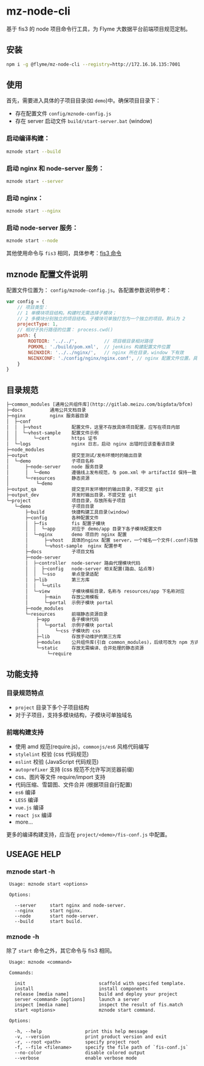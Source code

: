# mz-node-cli

基于 fis3 的 node 项目命令行工具，为 Flyme 大数据平台前端项目规范定制。

## 安装

```bash
npm i -g @flyme/mz-node-cli --registry=http://172.16.16.135:7001
```

## 使用

首先，需要进入具体的子项目目录(如 `demo`)中。确保项目目录下：

- 存在配置文件 `config/mznode-config.js`
- 存在 server 启动文件 `build/start-server.bat` (window)

### 启动编译构建：

```bash
mznode start --build
```

### 启动 nginx 和 node-server 服务：

```bash
mznode start --server
```

### 启动 nginx：

```bash
mznode start --nginx
```

### 启动 node-server 服务：

```bash
mznode start --node
```

其他使用命令与 `fis3` 相同，具体参考：[fis3 命令](http://fis.baidu.com/fis3/docs/api/command.html)

## mznode 配置文件说明

配置文件位置为： `config/mznode-config.js`。各配置参数说明参考：

```js
var config = {
    // 项目类型： 
    // 1 单模块项目结构。构建时无需选择子模块；
    // 2 多模块分别独立的项目结构。子模块可单独打包为一个独立的项目。默认为 2
    projectType: 1,
    // 相对于执行路径的位置： process.cwd()
    path: {
        ROOTDIR: '../../',          // 项目根目录相对路径
        POMXML: './build/pom.xml',  // jenkins 构建配置文件位置
        NGINXDIR: '../../nginx/',   // nginx 所在目录，window 下有效
        NGINXCONF: './config/nginx/nginx.conf', // nginx 配置文件位置。具体项目的配置文件，应当写到 vhost 目录下
    }
}
```

## 目录规范

```xml
├─common_modules [通用公共组件库](http://gitlab.meizu.com/bigdata/bfcm)
├─docs          通用公共文档目录
├─nginx         nginx 服务器目录
│  ├─conf
│  │  ├─vhost           配置文件，这里不存放具体项目配置，应写在项目内部
│  │  └─vhost-sample    配置文件示例
│  │      └─cert        https 证书
│  └─logs               nginx 日志，启动 nginx 出错时应该查看该目录
├─node_modules
├─output                提交至测试/发布环境时的输出目录
│  └─demo               子项目名称
│      ├─node-server    node 服务目录
│      │  └─demo        遵循线上发布规范，与 pom.xml 中 artifactId 保持一致
│      └─resources      静态资源
│          └─demo
├─output_qa             提交至开发环境时的输出目录，不提交至 git
├─output_dev            开发时输出目录，不提交至 git
└─project               项目目录，存放所有子项目
   └─demo               子项目目录
       ├─build          快捷构建工具目录(window)
       ├─config         各种配置文件
       │  ├─fis         fis 配置子模块
       │  │  └─app      对应于 demo/app 目录下各子模块配置文件
       │  └─nginx       demo 项目的 nginx 配置
       │      ├─vhost   具体的nginx 配置 server，一个域名一个文件(.conf)存放
       │      └─vhost-sample  nginx 配置参考
       ├─docs           子项目文档
       ├─node-server
       │  ├─controller  node-server 路由代理模块代码
       │  │  ├─config   node-server 相关配置(路由、站点等)
       │  │  └─sso      单点登录适配
       │  ├─lib         第三方库
       │  │  └─utils
       │  └─view        子模块模板目录，名称与 resources/app 下名称对应
       │      ├─main    存放公用模板
       │      └─portal  示例子模块 portal
       ├─node_modules
       └─resources      前端静态资源目录
           ├─app        各子模块代码
           │  └─portal  示例子模块 portal
           │      └─css 子模块的 css
           ├─lib        存放手动维护的第三方库
           ├─modules    公共组件库(引自 common_modules)，后续可改为 npm 方式
           └─static     存放无需编译、合并处理的静态资源
               └─require 
```

## 功能支持

### 目录规范特点

- `project` 目录下多个子项目结构
- 对于子项目，支持多模块结构，子模块可单独域名

### 前端构建支持

- 使用 amd 规范(require.js)，`commonjs/es6` 风格代码编写
- `stylelint` 校验 (css 代码规范)
- `eslint` 校验 (JavaScript 代码规范)
- `autoprefixer` 支持 (css 规范不允许写浏览器前缀)
- css、图片等文件 require/import 支持
- 代码压缩、雪碧图、文件合并 (根据项目自行配置)
- `es6` 编译
- `LESS` 编译
- `vue.js` 编译
- `react jsx` 编译
- more...

更多的编译构建支持，应当在 `project/<demo>/fis-conf.js` 中配置。

## USEAGE HELP

### mznode start -h

```
 Usage: mznode start <options>

 Options:

   --server     start nginx and node-server.
   --nginx      start nginx.
   --node       start node-server.
   --build      start build.
```

### mznode -h

除了 `start` 命令之外，其它命令与 fis3 相同。

```
 Usage: mznode <command>

 Commands:

   init                           scaffold with specifed template.
   install                        install components
   release [media name]           build and deploy your project
   server <command> [options]     launch a server
   inspect [media name]           inspect the result of fis.match
   start <options>                mznode start command.

 Options:

   -h, --help                print this help message
   -v, --version             print product version and exit
   -r, --root <path>         specify project root
   -f, --file <filename>     specify the file path of `fis-conf.js`
   --no-color                disable colored output
   --verbose                 enable verbose mode
```
